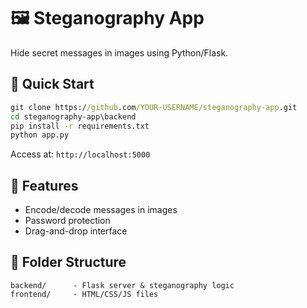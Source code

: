 # 🖼️ Steganography App 

Hide secret messages in images using Python/Flask.

## 🚀 Quick Start
```cmd
git clone https://github.com/YOUR-USERNAME/steganography-app.git
cd steganography-app\backend
pip install -r requirements.txt
python app.py
```
Access at: `http://localhost:5000`

## 🔐 Features
- Encode/decode messages in images
- Password protection
- Drag-and-drop interface

## 📁 Folder Structure
```
backend/      - Flask server & steganography logic
frontend/     - HTML/CSS/JS files
```
